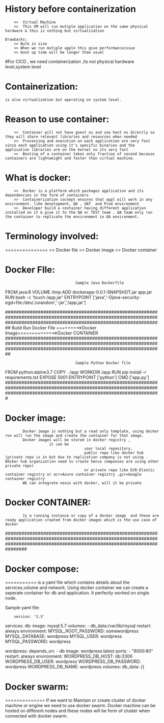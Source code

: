 # History before containerization
		>>	Virtual Machine
		>>	This VM will run mutiple application on the same physical hardware & this is nothing but virtualization
		
	Drawbacks:
		>> Bulk in size
		>> When we run mutiple appln this give performanceissue 
		>> boot up time will be longer than usual
		

#For CICD , we need containerization ,its not physical hardware level,system level

Containerization:
============
	is also virtualization but operating on system level.
	
Reason to use container:
=================
		>>	Container will not have guest os and use host os directly so they will share relevant libraries and resources when needed
		>>	Processing and execution on each application are very fast since each application using it's specific binaries and the application libraries are on the kernel so its very fast
		>>	Booting of a container takes only fraction of second because containers are lightweight and faster than virtual machine.
		
		
What is docker:
==========
		>>	Docker is a platform which packages application and its dependencies in the form of containers
		>>	Containerization cocnept ensures that appl will work in any environment. like development, QA , UAT  and Prod environment
		>>	Developer build a container having different application installed on it & give it to the QA or TEST team . QA team only run the container to replicate the environment in QA environment.
		

# Terminology involved:
===============
			>> Docker file
			>> Docker image
			>> Docker container


Docker FIle:
========
>>>>>>>>>>>>>>>>>>>>>>>>>>>>>>>>>>>>>>>>>>>>>>>>>>>>>>>>>>
									Sample Java Dockerfile
>>>>>>>>>>>>>>>>>>>>>>>>>>>>>>>>>>>>>>>>>>>>>>>>>>>>>>>>>>
FROM java:8
VOLUME /tmp
ADD dockerapp-0.0.1-SNAPSHOT.jar app.jar
RUN bash -c 'touch /app.jar'
ENTRYPOINT ['java','-Djava-security-egd=file:/dev/./urandom','-jar','/app.jar']
>>>>>>>>>>>>>>>>>>>>>>>>>>>>>>>>>>>>>>>>>>>>>>>>>>>>>>>>>>>>

##########################################################################################################################################################################
						Build								 		Run
Docker FIle =========>Docker Image==============>Docker CONTAINER	
##########################################################################################################################################################################

>>>>>>>>>>>>>>>>>>>>>>>>>>>>>>>>>>>>>>>>>>>>>>>>>>>>>>>>>>>
									Sample Python Docker file
>>>>>>>>>>>>>>>>>>>>>>>>>>>>>>>>>>>>>>>>>>>>>>>>>>>>>>>>>>>
FROM python:alpine3.7
COPY . /app
WORKDIR /app
RUN pip install -r requirements.txt
EXPOSE 5001
ENTRYPOINT ['python']
CMD ['app.py']
#########################################################################################################################################################################

Docker image:
==========
			Docker image is nothing but a read only template, using docker run will run the image and create the container for that image.
			Docker images will be stored in docker registry ,
						it can be  
										user local repository, 
										public repo like docker hub (private repo is in but due to replication company is not using . DOcker hub organization need to create hence companies are using other private repo)
										or private repo like ECR-Elastic container registry or acr=Azure container registry ,gcr=Google container registry
			WE can integrate nexus with docker, will it be private
			
Docker CONTAINER:
===============
			Is a running instance or copy of a docker image  and these are ready application created from docker images which is the use case of docker

################################################################################################################################################################################
# Docker compose:
===========
	is a yaml file  which contains details about the services,volume and network. Using docker container we can create a seperate container for db and application. It perfectly worked on single node.

Sample yaml file:
>>>>>>>>>>>
		version: '3.3'

services:
   db:
     image: mysql:5.7
     volumes:
       - db_data:/var/lib/mysql
     restart: always
     environment:
       MYSQL_ROOT_PASSWORD: somewordpress
       MYSQL_DATABASE: wordpress
       MYSQL_USER: wordpress
       MYSQL_PASSWORD: wordpress

   wordpress:
     depends_on:
       - db
     image: wordpress:latest
     ports:
       - "8000:80"
     restart: always
     environment:
       WORDPRESS_DB_HOST: db:3306
       WORDPRESS_DB_USER: wordpress
       WORDPRESS_DB_PASSWORD: wordpress
       WORDPRESS_DB_NAME: wordpress
volumes:
    db_data: {}
	
>>>>>>>>>>>>>>>>>>>>>>>>>>>>>>>>>>>>>>>>>>>>>>>>>>>>>>>>>>>>>>>>>>>>>>>>>>>>>>>>>>>>>>>>>>>>>>>>>>>>

# Docker swarm:
==============
		If we want to Maintain or create cluster of  docker machine or engine we need to use docker swarm.
		Docker machine can be hosted on different nodes and these nodes will be form of cluster when connected with docker swarm.

>>>>>>>>>>>>>>>>>>>>>>>>>>>>>>>>>>>>>>>>>>>>>>>>>>>>>>>>>>>>>>>>>>>>>>>>>>>>>>>>>>>>>>>>>>>>>>>>>>>>>
